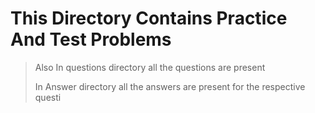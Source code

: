 # This Directory Contains Practice And Test Problems 

> Also In questions directory all the questions are present 
> 
> In Answer directory all the answers are present for the respective questi